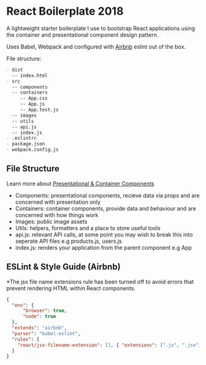 # React Boilerplate 2018

A lightweight starter boilerplate I use to bootstrap React applications using the container and presentational component design pattern.

Uses Babel, Webpack and configured with [Airbnb](https://github.com/airbnb/javascript/tree/master/react) eslint out of the box.

File structure:

```md
- dist
  -- index.html
- src
  -- components
  -- containers
     -- App.css
     -- App.js
     -- App.test.js
  -- images
  -- utils
  -- api.js
  -- index.js
- .eslintrc
- package.json
- webpack.config.js
```
## File Structure

Learn more about [Presentational & Container Components](|https://medium.com/@dan_abramov/smart-and-dumb-components-7ca2f9a7c7d0)

- Components: presentational components, recieve data via props and are concerned with presentation only
- Containers: container components, provide data and behaviour and are concerned with how things work 
- Images: public image assets
- Utils: helpers, formatters and a place to store useful tools
- api.js: relevant API calls, at some point you may wish to break this into seperate API files e.g products.js, users.js
- index.js: renders your application from the parent component e.g App

## ESLint & Style Guide (Airbnb)

*The jsx file name extensions rule has been turned off to avoid errors that prevent rendering HTML within React components.

```json
{
  "env": {
      "browser": true,
      "node": true
  },
  "extends": "airbnb",
  "parser": "babel-eslint",
  "rules": {
    "react/jsx-filename-extension": [1, { "extensions": [".js", ".jsx"] }]
  }
}
```

